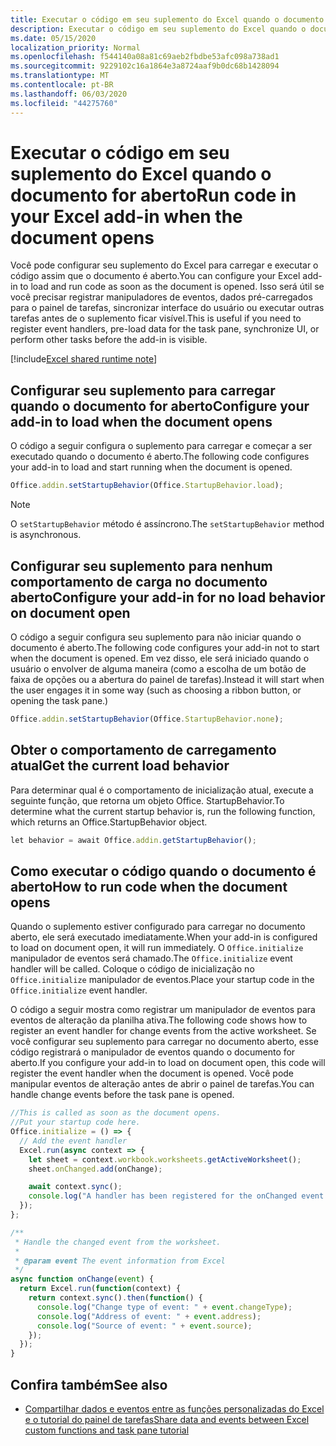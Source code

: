 ```yaml
---
title: Executar o código em seu suplemento do Excel quando o documento for aberto
description: Executar o código em seu suplemento do Excel quando o documento for aberto.
ms.date: 05/15/2020
localization_priority: Normal
ms.openlocfilehash: f544140a08a81c69aeb2fbdbe53afc098a738ad1
ms.sourcegitcommit: 9229102c16a1864e3a8724aaf9b0dc68b1428094
ms.translationtype: MT
ms.contentlocale: pt-BR
ms.lasthandoff: 06/03/2020
ms.locfileid: "44275760"
---
```

# <a name="run-code-in-your-excel-add-in-when-the-document-opens"></a><span data-ttu-id="f121c-103">Executar o código em seu suplemento do Excel quando o documento for aberto</span><span class="sxs-lookup"><span data-stu-id="f121c-103">Run code in your Excel add-in when the document opens</span></span>

<span data-ttu-id="f121c-104">Você pode configurar seu suplemento do Excel para carregar e executar o código assim que o documento é aberto.</span><span class="sxs-lookup"><span data-stu-id="f121c-104">You can configure your Excel add-in to load and run code as soon as the document is opened.</span></span> <span data-ttu-id="f121c-105">Isso será útil se você precisar registrar manipuladores de eventos, dados pré-carregados para o painel de tarefas, sincronizar interface do usuário ou executar outras tarefas antes de o suplemento ficar visível.</span><span class="sxs-lookup"><span data-stu-id="f121c-105">This is useful if you need to register event handlers, pre-load data for the task pane, synchronize UI, or perform other tasks before the add-in is visible.</span></span>

[!include[Excel shared runtime note](../includes/note-requires-shared-runtime.md)]

## <a name="configure-your-add-in-to-load-when-the-document-opens"></a><span data-ttu-id="f121c-106">Configurar seu suplemento para carregar quando o documento for aberto</span><span class="sxs-lookup"><span data-stu-id="f121c-106">Configure your add-in to load when the document opens</span></span>

<span data-ttu-id="f121c-107">O código a seguir configura o suplemento para carregar e começar a ser executado quando o documento é aberto.</span><span class="sxs-lookup"><span data-stu-id="f121c-107">The following code configures your add-in to load and start running when the document is opened.</span></span>

```JavaScript
Office.addin.setStartupBehavior(Office.StartupBehavior.load);
```

> [!NOTE]
> <span data-ttu-id="f121c-108">O `setStartupBehavior` método é assíncrono.</span><span class="sxs-lookup"><span data-stu-id="f121c-108">The `setStartupBehavior` method is asynchronous.</span></span>

## <a name="configure-your-add-in-for-no-load-behavior-on-document-open"></a><span data-ttu-id="f121c-109">Configurar seu suplemento para nenhum comportamento de carga no documento aberto</span><span class="sxs-lookup"><span data-stu-id="f121c-109">Configure your add-in for no load behavior on document open</span></span>

<span data-ttu-id="f121c-110">O código a seguir configura seu suplemento para não iniciar quando o documento é aberto.</span><span class="sxs-lookup"><span data-stu-id="f121c-110">The following code configures your add-in not to start when the document is opened.</span></span> <span data-ttu-id="f121c-111">Em vez disso, ele será iniciado quando o usuário o envolver de alguma maneira (como a escolha de um botão de faixa de opções ou a abertura do painel de tarefas).</span><span class="sxs-lookup"><span data-stu-id="f121c-111">Instead it will start when the user engages it in some way (such as choosing a ribbon button, or opening the task pane.)</span></span>

```JavaScript
Office.addin.setStartupBehavior(Office.StartupBehavior.none);
```

## <a name="get-the-current-load-behavior"></a><span data-ttu-id="f121c-112">Obter o comportamento de carregamento atual</span><span class="sxs-lookup"><span data-stu-id="f121c-112">Get the current load behavior</span></span>

<span data-ttu-id="f121c-113">Para determinar qual é o comportamento de inicialização atual, execute a seguinte função, que retorna um objeto Office. StartupBehavior.</span><span class="sxs-lookup"><span data-stu-id="f121c-113">To determine what the current startup behavior is, run the following function, which returns an Office.StartupBehavior object.</span></span>

```JavaScript
let behavior = await Office.addin.getStartupBehavior();
```

## <a name="how-to-run-code-when-the-document-opens"></a><span data-ttu-id="f121c-114">Como executar o código quando o documento é aberto</span><span class="sxs-lookup"><span data-stu-id="f121c-114">How to run code when the document opens</span></span>

<span data-ttu-id="f121c-115">Quando o suplemento estiver configurado para carregar no documento aberto, ele será executado imediatamente.</span><span class="sxs-lookup"><span data-stu-id="f121c-115">When your add-in is configured to load on document open, it will run immediately.</span></span> <span data-ttu-id="f121c-116">O `Office.initialize` manipulador de eventos será chamado.</span><span class="sxs-lookup"><span data-stu-id="f121c-116">The `Office.initialize` event handler will be called.</span></span> <span data-ttu-id="f121c-117">Coloque o código de inicialização no `Office.initialize` manipulador de eventos.</span><span class="sxs-lookup"><span data-stu-id="f121c-117">Place your startup code in the `Office.initialize` event handler.</span></span>

<span data-ttu-id="f121c-118">O código a seguir mostra como registrar um manipulador de eventos para eventos de alteração da planilha ativa.</span><span class="sxs-lookup"><span data-stu-id="f121c-118">The following code shows how to register an event handler for change events from the active worksheet.</span></span> <span data-ttu-id="f121c-119">Se você configurar seu suplemento para carregar no documento aberto, esse código registrará o manipulador de eventos quando o documento for aberto.</span><span class="sxs-lookup"><span data-stu-id="f121c-119">If you configure your add-in to load on document open, this code will register the event handler when the document is opened.</span></span> <span data-ttu-id="f121c-120">Você pode manipular eventos de alteração antes de abrir o painel de tarefas.</span><span class="sxs-lookup"><span data-stu-id="f121c-120">You can handle change events before the task pane is opened.</span></span>


```JavaScript
//This is called as soon as the document opens.
//Put your startup code here.
Office.initialize = () => {
  // Add the event handler
  Excel.run(async context => {
    let sheet = context.workbook.worksheets.getActiveWorksheet();
    sheet.onChanged.add(onChange);

    await context.sync();
    console.log("A handler has been registered for the onChanged event.");
  });
};

/**
 * Handle the changed event from the worksheet.
 *
 * @param event The event information from Excel
 */
async function onChange(event) {
  return Excel.run(function(context) {
    return context.sync().then(function() {
      console.log("Change type of event: " + event.changeType);
      console.log("Address of event: " + event.address);
      console.log("Source of event: " + event.source);
    });
  });
}

```

## <a name="see-also"></a><span data-ttu-id="f121c-121">Confira também</span><span class="sxs-lookup"><span data-stu-id="f121c-121">See also</span></span>

- [<span data-ttu-id="f121c-122">Compartilhar dados e eventos entre as funções personalizadas do Excel e o tutorial do painel de tarefas</span><span class="sxs-lookup"><span data-stu-id="f121c-122">Share data and events between Excel custom functions and task pane tutorial</span></span>](../tutorials/share-data-and-events-between-custom-functions-and-the-task-pane-tutorial.md)
